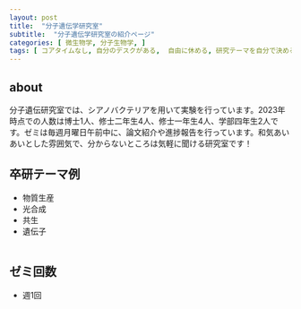 ```yaml
---
layout: post
title:  "分子遺伝学研究室"
subtitle:  "分子遺伝学研究室の紹介ページ"
categories: [ 微生物学, 分子生物学, ]
tags: [ コアタイムなし, 自分のデスクがある,  自由に休める, 研究テーマを自分で決める, イベントあり]
---
```


## about
分子遺伝研究室では、シアノバクテリアを用いて実験を行っています。2023年時点での人数は博士1人、修士二年生4人、修士一年生4人、学部四年生2人です。ゼミは毎週月曜日午前中に、論文紹介や進捗報告を行っています。和気あいあいとした雰囲気で、分からないところは気軽に聞ける研究室です！

## 卒研テーマ例
- 物質生産
- 光合成
- 共生
- 遺伝子
<br /><br />

## ゼミ回数
- 週1回
<br /><br />

